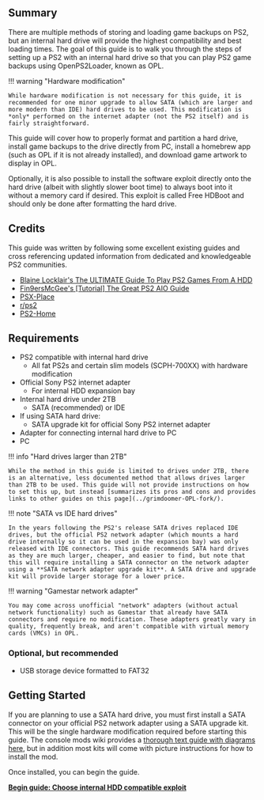 ## Summary

There are multiple methods of storing and loading game backups on PS2, but an internal hard drive will provide the highest compatibility and best loading times. The goal of this guide is to walk you through the steps of setting up a PS2 with an internal hard drive so that you can play PS2 game backups using OpenPS2Loader, known as OPL.

!!! warning "Hardware modification"

    While hardware modification is not necessary for this guide, it is recommended for one minor upgrade to allow SATA (which are larger and more modern than IDE) hard drives to be used. This modification is *only* performed on the internet adapter (not the PS2 itself) and is fairly straightforward.

This guide will cover how to properly format and partition a hard drive, install game backups to the drive directly from PC, install a homebrew app (such as OPL if it is not already installed), and download game artwork to display in OPL.

Optionally, it is also possible to install the software exploit directly onto the hard drive (albeit with slightly slower boot time) to always boot into it without a memory card if desired. This exploit is called Free HDBoot and should only be done after formatting the hard drive.

## Credits

This guide was written by following some excellent existing guides and cross referencing updated information from dedicated and knowledgeable PS2 communities.

- [Blaine Locklair's The ULTIMATE Guide To Play PS2 Games From A HDD](https://www.youtube.com/watch?v=C02j3wTuJag)
- [Fin9ersMcGee's [Tutorial] The Great PS2 AIO Guide](https://www.psx-place.com/threads/tutorial-the-great-ps2-aio-guide.30219/)
- [PSX-Place](https://www.psx-place.com/)
- [r/ps2](https://www.reddit.com/r/ps2/)
- [PS2-Home](https://www.ps2-home.com/forum/app.php/portal)

## Requirements

- PS2 compatible with internal hard drive
    - All fat PS2s and certain slim models (SCPH-700XX) with hardware modification
- Official Sony PS2 internet adapter
    - For internal HDD expansion bay
- Internal hard drive under 2TB
    - SATA (recommended) or IDE
- If using SATA hard drive:
    - SATA upgrade kit for official Sony PS2 internet adapter
- Adapter for connecting internal hard drive to PC
- PC

!!! info "Hard drives larger than 2TB"

    While the method in this guide is limited to drives under 2TB, there is an alternative, less documented method that allows drives larger than 2TB to be used. This guide will not provide instructions on how to set this up, but instead [summarizes its pros and cons and provides links to other guides on this page](../grimdoomer-OPL-fork/).

!!! note "SATA vs IDE hard drives"

    In the years following the PS2's release SATA drives replaced IDE drives, but the official PS2 network adapter (which mounts a hard drive internally so it can be used in the expansion bay) was only released with IDE connectors. This guide recommends SATA hard drives as they are much larger, cheaper, and easier to find, but note that this will require installing a SATA connector on the network adapter using a **SATA network adapter upgrade kit**. A SATA drive and upgrade kit will provide larger storage for a lower price.

!!! warning "Gamestar network adapter"

    You may come across unofficial "network" adapters (without actual network functionality) such as Gamestar that already have SATA connectors and require no modification. These adapters greatly vary in quality, frequently break, and aren't compatible with virtual memory cards (VMCs) in OPL.

### Optional, but recommended

- USB storage device formatted to FAT32

## Getting Started

If you are planning to use a SATA hard drive, you must first install a SATA connector on your official PS2 network adapter using a SATA upgrade kit. This will be the single hardware modification required before starting this guide. The console mods wiki provides a [thorough text guide with diagrams here](https://consolemods.org/wiki/PS2:SATA_Board_for_LAN_Adapter), but in addition most kits will come with picture instructions for how to install the mod.

Once installed, you can begin the guide.

[**Begin guide: Choose internal HDD compatible exploit**](../internal-hdd-exploits/) 